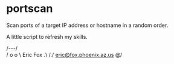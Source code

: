 # portscan

Scan ports of a target IP address or hostname in a random order.

A little script to refresh my skills.

  /\---/\
 /  o o  \  Eric Fox
 \.\   /./  eric@fox.phoenix.az.us
    \@/


